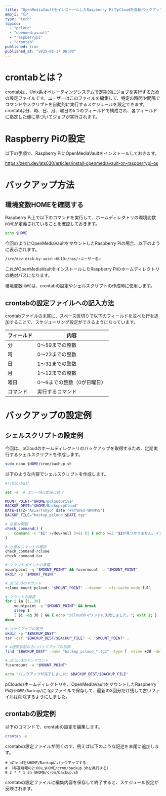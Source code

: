 ```yaml
---
title: "OpenMediaVaultをインストールしたRaspberry PiでpCloudを自動バックアップする設定"
emoji: "⏲️"
type: "tech"
topics:
  - "pcloud"
  - "openmediavault"
  - "raspberrypi"
  - "crontab"
published: true
published_at: "2025-01-17 06:00"
---
```


# crontabとは？

crontabは、Unix系オペレーティングシステムで定期的にジョブを実行するための設定ファイルです。ユーザーはこのファイルを編集して、特定の時間や間隔でコマンドやスクリプトを自動的に実行するスケジュールを設定できます。crontabは分、時、日、月、曜日の5つのフィールドで構成され、各フィールドに指定した値に基づいてジョブが実行されます。

# Raspberry Piの設定

以下の手順で、Raspberry PiにOpenMediaVaultをインストールしておきます。

https://zenn.dev/ats030/articles/install-openmediavault-on-raspberrypi-os

# バックアップ方法

## 環境変数HOMEを確認する

Raspberry Pi上で以下のコマンドを実行して、ホームディレクトリの環境変数```HOME```が定義されていることを確認しておきます。

```bash
echo $HOME
```

今回のようにOpenMediaVaultをマウントしたRaspberry Piの場合、以下のように表示されます。

```bash
/srv/dev-disk-by-uuid-<UUID>/nas/<ユーザー名>
```

これがOpenMediaVaultをインストールしたRaspberry Piのホームディレクトリの絶対パスになります。

環境変数```HOME```は、crontabの設定やシェルスクリプトの作成時に使用します。

## crontabの設定ファイルへの記入方法

crontabファイルの末尾に、スペース区切りで以下のフィールドを並べた行を追加することで、スケジューリング設定ができるようになっています。

| フィールド | 内容 |
| ---- | --- |
| 分 | 0〜59までの整数 |
| 時 | 0〜23までの整数 |
| 日 | 1〜31までの整数 |
| 月 | 1〜12までの整数 |
| 曜日 | 0〜6までの整数（0が日曜日） |
| コマンド | 実行するコマンド |

# バックアップの設定例

## シェルスクリプトの設定例

今回は、pCloudのホームディレクトリのバックアップを取得するため、定期実行するシェルスクリプトを作成します。

```bash
sudo nano $HOME/cron/bachup.sh
```

以下のような内容でシェルスクリプトを作成します。

```bash
#!/bin/bash

set -e  # エラー時に即座に終了

MOUNT_POINT="$HOME/pCloudDrive"
BACKUP_DEST="$HOME/Backup/pCloud"
DATE=$(TZ='Asia/Tokyo' date '+%Y%m%d-%H%M%S')
BACKUP_FILE="backup_pcloud_$DATE.tgz"

# 必要な関数
check_command() {
    command -v "$1" >/dev/null 2>&1 || { echo >&2 "$1が見つかりません。インストールしてください。"; exit 1; }
}

# 必要なコマンドの確認
check_command rclone
check_command tar

# マウントポイントの準備
mountpoint -q "$MOUNT_POINT" && fusermount -u "$MOUNT_POINT"
mkdir -p "$MOUNT_POINT"

# pCloudのマウント
rclone mount pcloud: "$MOUNT_POINT" --daemon --vfs-cache-mode full

# マウントの確認
for i in {1..30}
    mountpoint -q "$MOUNT_POINT" && break
    sleep 1
    [ $i -eq 30 ] && { echo "pCloudのマウントに失敗しました。"; exit 1; }
done

# バックアップの実行
mkdir -p "$BACKUP_DEST"
tar -czf "$BACKUP_DEST/$BACKUP_FILE" -C "$MOUNT_POINT" .

# 4週間以前の古いバックアップの削除
find "$BACKUP_DEST" -name "backup_pcloud_*.tgz" -type f -mtime +28 -delete

# pCloudのアンマウント
fusermount -u "$MOUNT_POINT"

echo "バックアップが完了しました: $BACKUP_DEST/$BACKUP_FILE"
```

pCloudのホームディレクトリを、OpenMediaVaultをマウントしたRaspberry Piの```$HOME/Backup/```に.tgzファイルで保存して、最新の3回分だけ残して古いファイルは削除するようにしました。

## crontabの設定例

以下のコマンドで、crontabの設定を編集します。

```bash
crontab -e
```

crontabの設定ファイルが開くので、例えば以下のような記述を末尾に追加します。

```Plane text
# pCloudを$HOME/Backupにバックアップする
# （毎週月曜の2:00に$HOME/cron/backup.shを実行する）
0 2 * * 1 sh $HOME/cron/backup.sh
```

crontabの設定ファイルに編集内容を保存して終了すると、スケジュール設定が反映されます。